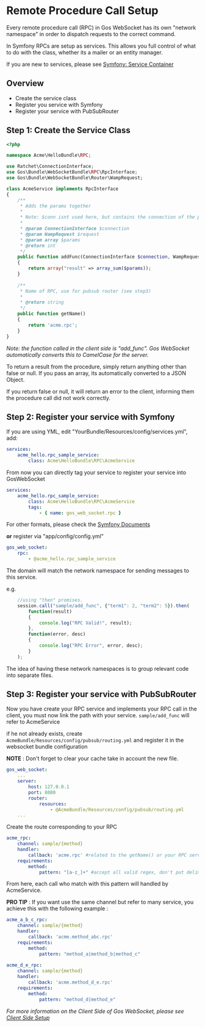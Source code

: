 # Remote Procedure Call Setup

Every remote procedure call (RPC) in Gos WebSocket has its own "network namespace" in order to dispatch requests to the correct command.

In Symfony RPCs are setup as services. This allows you full control of what to do with the class, whether its a mailer or an entity manager.

If you are new to services, please see [Symfony: Service Container](http://symfony.com/doc/master/book/service_container.html)

## Overview
* Create the service class
* Register you service with Symfony
* Register your service with PubSubRouter

## Step 1: Create the Service Class

```php
<?php

namespace Acme\HelloBundle\RPC;

use Ratchet\ConnectionInterface;
use Gos\Bundle\WebSocketBundle\RPC\RpcInterface;
use Gos\Bundle\WebSocketBundle\Router\WampRequest;

class AcmeService implements RpcInterface
{
    /**
     * Adds the params together
     *
     * Note: $conn isnt used here, but contains the connection of the person making this request.
     *
     * @param ConnectionInterface $connection
     * @param WampRequest $request
     * @param array $params
     * @return int
     */
    public function addFunc(ConnectionInterface $connection, WampRequest $request, $params)
    {
        return array("result" => array_sum($params));
    }
    
    /**
     * Name of RPC, use for pubsub router (see step3)
     * 
     * @return string
     */
    public function getName()
    {
        return 'acme.rpc';
    }
}
```

_Note: the function called in the client side is "add_func". Gos WebSocket automatically converts this to CamelCase for the server._

To return a result from the procedure, simply return anything other than false or null. If you pass an array, its automatically converted to a JSON Object.

If you return false or null, it will return an error to the client, informing them the procedure call did not work correctly.

## Step 2: Register your service with Symfony

If you are using YML, edit "YourBundle/Resources/config/services.yml", add:

```yaml
services:
    acme_hello.rpc_sample_service:
        class: Acme\HelloBundle\RPC\AcmeService
```
From now you can directly tag your service to register your service into GosWebSocket

```yaml
services:
    acme_hello.rpc_sample_service:
        class: Acme\HelloBundle\RPC\AcmeService
        tags:
            - { name: gos_web_socket.rpc }
```
For other formats, please check the [Symfony Documents](http://symfony.com/doc/master/book/service_container.html)

**or** register via "app/config/config.yml"

```yaml
gos_web_socket:
    rpc:
        - @acme_hello.rpc_sample_service
```

The domain will match the network namespace for sending messages to this service.

e.g.

```javascript
    //using "then" promises.
    session.call("sample/add_func", {"term1": 2, "term2": 5}).then(  
        function(result)
        {
            console.log("RPC Valid!", result);
        },
        function(error, desc)
        {
            console.log("RPC Error", error, desc);
        }
    );
```


The idea of having these network namespaces is to group relevant code into separate files.

## Step 3: Register your service with PubSubRouter

Now you have create your RPC service and implements your RPC call in the client, you must now link the path with your service.  `sample/add_func` will refer to AcmeService

if he not already exists, create `AcmeBundle/Resources/config/pubsub/routing.yml` and register it in the websocket bundle configuration

**NOTE** : Don't forget to clear your cache take in account the new file.

```yaml
gos_web_socket:
    ...
    server:
        host: 127.0.0.1
        port: 8080
        router:
            resources:
                - @AcmeBundle/Resources/config/pubsub/routing.yml
    ...
```

Create the route corresponding to your RPC

```yaml
acme_rpc:
    channel: sample/{method}
    handler:
        callback: 'acme.rpc' #related to the getName() or your RPC service
    requirements:
        method:
            pattern: "[a-z_]+" #accept all valid regex, don't put delimiters !
```

From here, each call who match with this pattern will handled by AcmeService.

**PRO TIP** : If you want use the same channel but refer to many service, you achieve this with the following example : 

```yaml
acme_a_b_c_rpc:
    channel: sample/{method}
    handler:
        callback: 'acme.method_abc.rpc'
    requirements:
        method:
            pattern: "method_a|method_b|method_c"
            
acme_d_e_rpc:
    channel: sample/{method}
    handler:
        callback: 'acme.method_d_e.rpc'
    requirements:
        method:
            pattern: "method_d|method_e"
```

_For more information on the Client Side of Gos WebSocket, please see [Client Side Setup](ClientSetup.md)_
